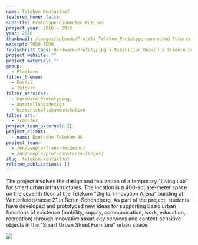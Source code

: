 ```yaml
---
name: Telekom Kontakthof
featured_home: false
subtitle: Prototype Connected Futures
project_year: 2016 – 2018
year: 2016
thumbnail: /images/uploads/Projekt_Telekom_Prototype-connected-Futures._1.jpeg
excerpt: TODO TODO
laufschrift_tags: Hardware-Prototyping x Exhibition Design x Science Communication
project_website: ""
project_material: ""
group:
  - Platform
filter_themen:
  - Portal
  - InfoVis
filter_services:
  - Hardware-Prototyping, 
  - Ausstellungsdesign 
  - Wissenschaftskommunikation
filter_art:
  - Transfer
project_team_external: []
project_client:
  - name: Deutsche Telekom AG
project_team:
  - /en/people/frank-heidmann/
  - /en/people/prof-constanze-langer/
slug: telekom-kontakthof
related_publications: []
---
```

The project involves the design and realization of a temporary "Living Lab" for smart urban infrastructures. The location is a 400-square-meter space on the seventh floor of the Telekom "Digital Innovation Arena" building at Winterfeldtstrasse 21 in Berlin-Schöneberg. As part of the project, students have developed and prototyped new ideas for supporting basic urban functions of existence (mobility, supply, communication, work, education, recreation) through innovative smart city services and context-sensitive objects in the "Smart Urban Street Furniture" urban space.

![](Projekt_Telekom_Prototype-connected-Futures._2.png)